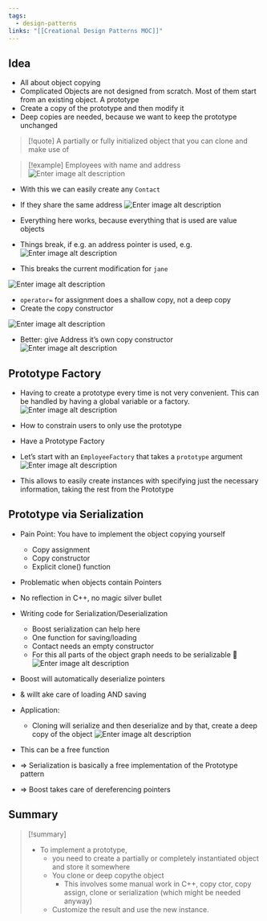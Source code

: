```yaml
---
tags:
  - design-patterns
links: "[[Creational Design Patterns MOC]]"
---
```


## Idea

- All about object copying
- Complicated Objects are not designed from scratch. Most of them start from an existing object. A prototype
- Create a copy of the prototype and then modify it
- Deep copies are needed, because we want to keep the prototype unchanged

> [!quote] A partially or fully initialized object that you can clone and make use of

> [!example] Employees with name and address
>  ![Enter image alt description](IMG-2024-05-31-134636037.png)

- With this we can easily create any `Contact`
- If they share the same address
![Enter image alt description](IMG-2024-05-31-134636245.png)

- Everything here works, because everything that is used are value objects
- Things break, if e.g. an address pointer is used, e.g.
![Enter image alt description](IMG-2024-05-31-134636258.png)

- This breaks the current modification for `jane`

![Enter image alt description](IMG-2024-05-31-134636404.png)

- `operator=` for assignment does a shallow copy, not a deep copy
- Create the copy constructor

![Enter image alt description](IMG-2024-05-31-134636524.png)

- Better: give Address it’s own copy constructor
![Enter image alt description](IMG-2024-05-31-134636623.png)

## Prototype Factory

- Having to create a prototype every time is not very convenient. This can be handled by having a global variable or a factory.
![Enter image alt description](IMG-2024-05-31-134636753.png)

- How to constrain users to only use the prototype
- Have a Prototype Factory
- Let’s start with an `EmployeeFactory` that takes a `prototype` argument
![Enter image alt description](IMG-2024-05-31-134637067.png)

- This allows to easily create instances with specifying just the necessary information, taking the rest from the Prototype

## Prototype via Serialization

- Pain Point: You have to implement the object copying yourself
	- Copy assignment
	- Copy constructor
	- Explicit clone() function
- Problematic when objects contain Pointers
- No reflection in C++, no magic silver bullet
- Writing code for Serialization/Deserialization
	- Boost serialization can help here
	- One function for saving/loading
	- Contact needs an empty constructor
	- For this all parts of the object graph needs to be serializable 🙁
![Enter image alt description](IMG-2024-05-31-134637335.png)

- Boost will automatically deserialize pointers
- & willt ake care of loading AND saving
- Application:
	- Cloning will serialize and then deserialize and by that, create a deep copy of the object
![Enter image alt description](IMG-2024-05-31-134637528.png)

- This can be a free function
- => Serialization is basically a free implementation of the Prototype pattern
- => Boost takes care of dereferencing pointers

## Summary

> [!summary]
> - To implement a prototype,
> 	- you need to create a partially or completely instantiated object and store it somewhere
> 	- You clone or deep copythe object
> 		- This involves some manual work in C++, copy ctor, copy assign, clone or serialization (which might be needed anyway)
> 	- Customize the result and use the new instance.
